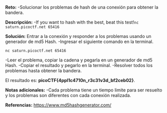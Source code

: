 
**Reto:**
-Solucionar los problemas de hash de una conexión para obtener la bandera.

**Descripción:**
-If you want to hash with the best, beat this test!`nc saturn.picoctf.net 65416`

**Solución:**
Entrar a la conexión y responder a los problemas usando un generador de md5 Hash.
-Ingresar el siguiente comando en la terminal.
```
nc saturn.picoctf.net 65416
```
-Leer el problema, copiar la cadena y pegarla en un generador de md5 Hash.
-Copiar el resultado y pegarlo en la terminal.
-Resolver todos los problemas hasta obtener la bandera.

El resultado es: **picoCTF{4ppl1c4710n_r3c31v3d_bf2ceb02}**.

**Notas adicionales:**
-Cada problema tiene un tiempo limite para ser resuelto y los problemas son diferentes con cada conexión realizada.

**Referencias:**
https://www.md5hashgenerator.com/